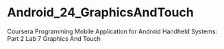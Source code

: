 # Android_24_GraphicsAndTouch
Coursera Programming Mobile Application for Android Handheld Systems: Part 2 Lab 7 Graphics And Touch
